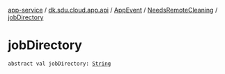 [app-service](../../../index.md) / [dk.sdu.cloud.app.api](../../index.md) / [AppEvent](../index.md) / [NeedsRemoteCleaning](index.md) / [jobDirectory](./job-directory.md)

# jobDirectory

`abstract val jobDirectory: `[`String`](https://kotlinlang.org/api/latest/jvm/stdlib/kotlin/-string/index.html)